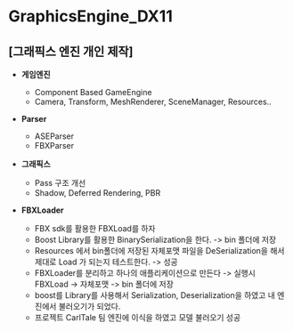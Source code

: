 # GraphicsEngine_DX11

## [그래픽스 엔진 개인 제작]

- **게임엔진**
    - Component Based GameEngine
    - Camera, Transform, MeshRenderer, SceneManager, Resources..
- **Parser**
    - ASEParser
    - FBXParser
- **그래픽스**
    - Pass 구조 개선
    - Shadow, Deferred Rendering, PBR
        
- **FBXLoader**
    - FBX sdk를 활용한 FBXLoad를 하자
    - Boost Library를 활용한 BinarySerialization을 한다. -> bin 폴더에 저장
    - Resources 에서 bin폴더에 저장된 자체포맷 파일을 DeSerialization을 해서 제대로 Load 가 되는지 테스트한다. -> 성공
    - FBXLoader를 분리하고 하나의 애플리케이션으로 만든다 -> 실행시 FBXLoad -> 자체포맷 -> bin 폴더에 저장
    - boost를 Library를 사용해서 Serialization, Deserialization을 하였고 내 엔진에서 불러오기가 되었다.
    - 프로젝트 CarlTale 팀 엔진에 이식을 하였고 모델 불러오기 성공
 
